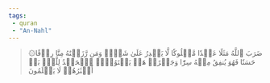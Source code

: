```yaml
---
tags: 
 - quran 
 - "An-Nahl"
---
```


> ۞ضَرَبَ ٱللَّهُ مَثَلًا عَبۡدٗا مَّمۡلُوكٗا لَّا يَقۡدِرُ عَلَىٰ شَيۡءٖ وَمَن رَّزَقۡنَٰهُ مِنَّا رِزۡقًا حَسَنٗا فَهُوَ يُنفِقُ مِنۡهُ سِرّٗا وَجَهۡرًاۖ هَلۡ يَسۡتَوُۥنَۚ ٱلۡحَمۡدُ لِلَّهِۚ بَلۡ أَكۡثَرُهُمۡ لَا يَعۡلَمُونَ
